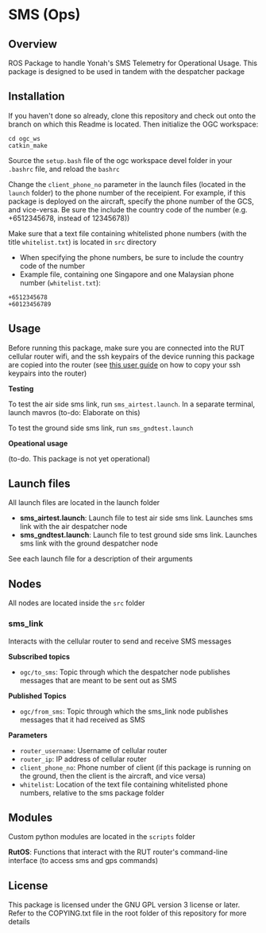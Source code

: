 # SMS (Ops)

## Overview

ROS Package to handle Yonah's SMS Telemetry for Operational Usage. This package is designed to be used in tandem with the despatcher package

## Installation

If you haven't done so already, clone this repository and check out onto the branch on which this Readme is located. Then initialize the OGC workspace:

```
cd ogc_ws
catkin_make
```

Source the `setup.bash` file of the ogc workspace devel folder in your `.bashrc` file, and reload the `bashrc`

Change the `client_phone_no` parameter in the launch files (located in the `launch` folder) to the phone number of the receipient. For example, if this package is deployed on the aircraft, specify the phone number of the GCS, and vice-versa. Be sure the include the country code of the number (e.g. +6512345678, instead of 12345678))

Make sure that a text file containing whitelisted phone numbers (with the title `whitelist.txt`) is located in `src` directory

* When specifying the phone numbers, be sure to include the country code of the number
* Example file, containing one Singapore and one Malaysian phone number (`whitelist.txt`):

```
+6512345678
+60123456789
```

## Usage

Before running this package, make sure you are connected into the RUT cellular router wifi, and the ssh keypairs of the device running this package are copied into the router (see [this user guide](https://wiki.teltonika-networks.com/view/SSH_RSA_key_authentication_(Linux)) on how to copy your ssh keypairs into the router)

**Testing**

To test the air side sms link, run `sms_airtest.launch`. In a separate terminal, launch mavros (to-do: Elaborate on this)

To test the ground side sms link, run `sms_gndtest.launch`

**Opeational usage**

(to-do. This package is not yet operational)

## Launch files

All launch files are located in the launch folder

* **sms_airtest.launch**: Launch file to test air side sms link. Launches sms link with the air despatcher node
* **sms_gndtest.launch**: Launch file to test ground side sms link. Launches sms link with the ground despatcher node

See each launch file for a description of their arguments

## Nodes

All nodes are located inside the `src` folder

### sms_link

Interacts with the cellular router to send and receive SMS messages

**Subscribed topics**

* `ogc/to_sms`: Topic through which the despatcher node publishes messages that are meant to be sent out as SMS

**Published Topics**

* `ogc/from_sms`: Topic through which the sms_link node publishes messages that it had received as SMS

**Parameters**

* `router_username`: Username of cellular router
* `router_ip`: IP address of cellular router
* `client_phone_no`: Phone number of client (if this package is running on the ground, then the client is the aircraft, and vice versa)
* `whitelist`: Location of the text file containing whitelisted phone numbers, relative to the sms package folder

## Modules

Custom python modules are located in the `scripts` folder

**RutOS**: Functions that interact with the RUT router's command-line interface (to access sms and gps commands)

## License

This package is licensed under the GNU GPL version 3 license or later. Refer to the COPYING.txt file in the root folder of this repository for more details